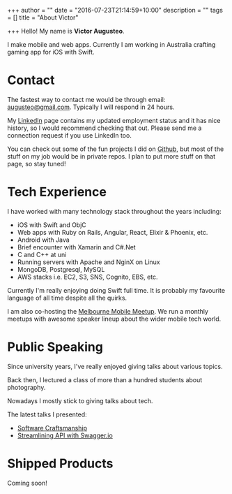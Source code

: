 +++
author = ""
date = "2016-07-23T21:14:59+10:00"
description = ""
tags = []
title = "About Victor"

+++
Hello! My name is **Victor Augusteo**. 

I make mobile and web apps. Currently I am working in Australia crafting gaming app for iOS with Swift.

# Contact
The fastest way to contact me would be through email: [augusteo@gmail.com][2]. Typically I will respond in 24 hours.

My [LinkedIn][3] page contains my updated employment status and it has nice history, so I would recommend checking that out. 
Please send me a connection request if you use LinkedIn too.

You can check out some of the fun projects I did on [Github][4], but most of the stuff on my job would be in private repos. I plan to put more stuff on that page, so stay tuned!

# Tech Experience
I have worked with many technology stack throughout the years including:

- iOS with Swift and ObjC
- Web apps with Ruby on Rails, Angular, React, Elixir & Phoenix, etc.
- Android with Java
- Brief encounter with Xamarin and C#.Net
- C and C++ at uni
- Running servers with Apache and NginX on Linux
- MongoDB, Postgresql, MySQL
- AWS stacks i.e. EC2, S3, SNS, Cognito, EBS, etc.

Currently I'm really enjoying doing Swift full time. It is probably my favourite language of all time despite all the quirks.

I am also co-hosting the [Melbourne Mobile Meetup][5]. We run a monthly meetups with awesome speaker lineup about the wider mobile tech world. 

# Public Speaking
Since university years, I've really enjoyed giving talks about various topics. 

Back then, I lectured a class of more than a hundred students about photography.

Nowadays I mostly stick to giving talks about tech.

The latest talks I presented:

- [Software Craftsmanship][crafts]
- [Streamlining API with Swagger.io][swagger]

# Shipped Products
Coming soon!

[1]: /images/avatar.png
[2]: mailto:augusteo@gmail.com
[3]: https://linkedin.com/in/victoraugusteo
[4]: https://github.com/augusteo
[5]: http://www.meetup.com/MelbourneMobile/
[crafts]: /software-craftsmanship/
[swagger]: https://medium.com/@augusteo/streamlining-api-with-swagger-io-9f20470d2f42#.5l2qcc3qk
